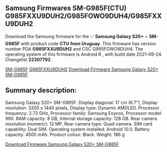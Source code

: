 <h2>Samsung Firmwares SM-G985F(CTU) G985FXXU9DUH2/G985FOWO9DUH4/G985FXXU9DUH2</h2>
Download the Samsung firmware for the ✅ <strong>Samsung Galaxy S20+ </strong> ⭐ <strong>SM-G985F</strong> with product code <strong>CTU</strong> <strong> from Uruguay</strong>. This firmware has version number PDA <strong>G985FXXU9DUH2</strong> and CSC G985FOWO9DUH4. The operating system of this firmware is Android R , with build date 2021-09-24. Changelist <strong>22307792</strong>.


[SM-G985F](https://samfirm.shop/samsung/model/SM-G985F)
[G985FXXU9DUH2](https://samfirm.shop/samsung/pda/G985FXXU9DUH2)
[Download Firmware Samsung Galaxy S20+ SM-G985F](https://samfirm.shop/samsung/firmware/459510)
<h2>Summary description:</h2>
<p>Samsung Galaxy S20+ SM-G985F. Display diagonal: 17 cm (6.7"), Display resolution: 3200 x 1440 pixels, Display type: Dynamic AMOLED. Processor frequency: 2.73 GHz, Processor family: Samsung Exynos, Processor model: 990. RAM capacity: 8 GB, Internal storage capacity: 128 GB. Rear camera resolution (numeric): 12 MP, Rear camera type: Quad camera. SIM card capability: Dual SIM. Operating system installed: Android 10.0. Battery capacity: 4500 mAh. Product colour: Black. Weight: 186 g</p>


[Download Firmware Samsung Galaxy S20+ SM-G985F](https://samfirm.shop/samsung/firmware/459510)
